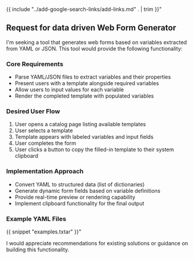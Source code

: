 {{ include "../add-google-search-links/add-links.md" . | trim }}"

## Request for data driven Web Form Generator

I'm seeking a tool that generates web forms based on variables extracted from YAML or JSON. This tool would provide the following functionality:

### Core Requirements

- Parse YAML/JSON files to extract variables and their properties
- Present users with a template alongside required variables
- Allow users to input values for each variable
- Render the completed template with populated variables

### Desired User Flow

1. User opens a catalog page listing available templates
1. User selects a template
1. Template appears with labeled variables and input fields
1. User completes the form
1. User clicks a button to copy the filled-in template to their system clipboard

### Implementation Approach

- Convert YAML to structured data (list of dictionaries)
- Generate dynamic form fields based on variable definitions
- Provide real-time preview or rendering capability
- Implement clipboard functionality for the final output

### Example YAML Files

<examples>
{{ snippet "examples.txtar" }}"
</examples>

I would appreciate recommendations for existing solutions or guidance on building this functionality.
